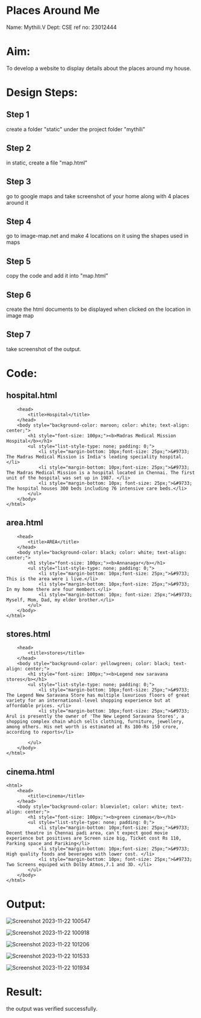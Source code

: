 # Places Around Me
Name: Mythili.V
Dept: CSE
ref no: 23012444
# Aim:
To develop a website to display details about the places around my house.

# Design Steps:
## Step 1
create a folder "static" under the project folder "mythili"
## Step 2
in static, create a file "map.html"
## Step 3
go to google maps and take screenshot of your home along with 4 places around it
## Step 4
go to image-map.net and make 4 locations on it using the shapes used in maps
## Step 5
copy the code and add it into "map.html" 
## Step 6
create the html documents to be displayed when clicked on the location in image map
## Step 7
take screenshot of the output.
# Code:
## hospital.html
```<html>
    <head>
        <title>Hospital</title>
    </head>
    <body style="background-color: maroon; color: white; text-align: center;">
        <h1 style="font-size: 100px;"><b>Madras Medical Mission Hospital</b></h1>
        <ul style="list-style-type: none; padding: 0;">
            <li style="margin-bottom: 10px;font-size: 25px;">&#9733; The Madras Medical Mission is India's leading speciality hospital.</li>
            <li style="margin-bottom: 10px;font-size: 25px;">&#9733; The Madras Medical Mission is a hospital located in Chennai. The first unit of the hospital was set up in 1987. </li>
            <li style="margin-bottom: 10px; font-size: 25px;">&#9733; The hospital houses 300 beds including 76 intensive care beds.</li>
        </ul>
    </body>
</html>
```

## area.html
```<html>
    <head>
        <title>AREA</title>
    </head>
    <body style="background-color: black; color: white; text-align: center;">
        <h1 style="font-size: 100px;"><b>Annanagar</b></h1>
        <ul style="list-style-type: none; padding: 0;">
            <li style="margin-bottom: 10px;font-size: 25px;">&#9733; This is the area were i live.</li>
            <li style="margin-bottom: 10px;font-size: 25px;">&#9733; In my home there are four members.</li>
            <li style="margin-bottom: 10px; font-size: 25px;">&#9733; Myself, Mom, Dad, my elder brother.</li>
        </ul>
    </body>
</html>
```
## stores.html
```<html>
    <head>
        <title>stores</title>
    </head>
    <body style="background-color: yellowgreen; color: black; text-align: center;">
        <h1 style="font-size: 100px;"><b>Legend new saravana stores</b></h1>
        <ul style="list-style-type: none; padding: 0;">
            <li style="margin-bottom: 10px;font-size: 25px;">&#9733; The Legend New Saravana Store has multiple luxurious floors of great variety for an international-level shopping experience but at affordable prices. </li>
            <li style="margin-bottom: 10px;font-size: 25px;">&#9733; Arul is presently the owner of 'The New Legend Saravana Stores', a shopping complex chain which sells clothing, furniture, jewellery, among others. His net worth is estimated at Rs 100-Rs 150 crore, according to reports</li>
            
        </ul>
    </body>
</html>
```

## cinema.html
```
<html>
    <head>
        <title>cinema</title>
    </head>
    <body style="background-color: blueviolet; color: white; text-align: center;">
        <h1 style="font-size: 100px;"><b>green cinemas</b></h1>
        <ul style="list-style-type: none; padding: 0;">
            <li style="margin-bottom: 10px;font-size: 25px;">&#9733; Decent theatre in Chennai padi area, can`t expect good movie experience but positives are Screen size big, Ticket cost Rs 110, Parking space and Pariking</li>
            <li style="margin-bottom: 10px;font-size: 25px;">&#9733; High quality foods and beverages with lower cost. </li>
            <li style="margin-bottom: 10px; font-size: 25px;">&#9733; Two Screens equiped with Dolby Atmos,7.1 and 3D. </li>
        </ul>
    </body>
</html>
```
# Output:

![Screenshot 2023-11-22 100547](https://github.com/Mythili7339267708/Ex-04-webTech_imagemap/assets/144260246/fe291248-da6e-46e2-a358-7aa4ea021e4b)


![Screenshot 2023-11-22 100918](https://github.com/Mythili7339267708/Ex-04-webTech_imagemap/assets/144260246/947dcc2e-9660-4e32-931e-d87f664a3122)


![Screenshot 2023-11-22 101206](https://github.com/Mythili7339267708/Ex-04-webTech_imagemap/assets/144260246/a6580277-6432-4d24-854f-7f64ac186781)


![Screenshot 2023-11-22 101533](https://github.com/Mythili7339267708/Ex-04-webTech_imagemap/assets/144260246/6df1ede3-4ce4-49c1-afe6-d8b847471e6e)


![Screenshot 2023-11-22 101934](https://github.com/Mythili7339267708/Ex-04-webTech_imagemap/assets/144260246/82cef1e0-19ff-48de-b245-220e5983371d)

# Result:
the output was verified successfully.
